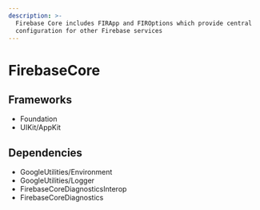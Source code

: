 ```yaml
---
description: >-
  Firebase Core includes FIRApp and FIROptions which provide central
  configuration for other Firebase services
---
```


# FirebaseCore

## Frameworks

* Foundation
* UIKit/AppKit

## Dependencies

* GoogleUtilities/Environment
* GoogleUtilities/Logger
* FirebaseCoreDiagnosticsInterop
* FirebaseCoreDiagnostics


